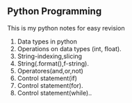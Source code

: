 ## Python Programming
This is my python notes for easy revision
1. Data types in python
2. Operations on data types (int, float).
3. String-indexing,slicing
4. String(.format(),f-string).
5. Operatores(and,or,not)
6. Control statement(if)
7. Control statement(for).
8. Control statement(while)..

